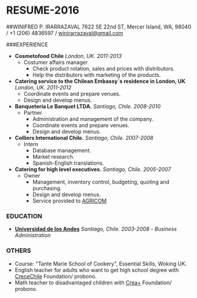 # RESUME-2016

##WINIFRED P. IRARRAZAVAL
7622 SE 22nd ST, Mercer Island, WA, 98040 / +1 (206) 4836597 / winirarrazaval@gmail.com

###EXPERIENCE
  * **Cosmetofood Chile** *London, UK.  2011-2013*
    * Costumer affairs manager
      - Check product rotation, sales and prices with distributors.
      - Help the distributors with marketing of the products.
  * **Catering service to the Chilean Embassy`s residence in London, UK** *London, UK.  2011-2012*
      - Coordinate events and prepare venues.
      - Design and develop menus.
  * **Banquetería Le Banquet LTDA.**   *Santiago, Chile.  2008-2010*
    * Partner. 
      - Administration and management of the company.
      - Coordinate events and prepare venues.
      - Design and develop menus.
  * **Colliers International Chile.** *Santiago, Chile. 2007-2008*
    * Intern
      - Database management.
      - Market research.
      - Spanish-English translations.
  * **Catering for high level executives.** *Santiago, Chile. 2005-2007*
    * Owner
      - Management, inventory control, budgeting, quoting and purchasing.
      - Design and develop menus.
      - Service provided to [AGRICOM](http://www.agricom.cl)

### EDUCATION
  * [**Universidad de los Andes**](http://www.uandes.cl) *Santiago, Chile.  2003-2008*
         - *Business Administration*

### OTHERS
  * Course: "Tante Marie School of Cookery", Essential Skills, Woking UK.
  * English teacher for adults who want to get high school degree with [CreceChile](http://www.crecechile.cl) Foundation/ probono.
  * Math teacher to disadvantaged children with [Crea+](http://www.creamas.org) Foundation/ probono. 

